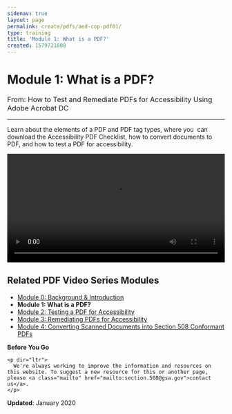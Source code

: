 ```yaml
---
sidenav: true
layout: page
permalink: create/pdfs/aed-cop-pdf01/
type: training
title: 'Module 1: What is a PDF?'
created: 1579721808
---
```


# Module 1: What is a PDF?

<p style="font-size:115%">
  From: How to Test and Remediate PDFs for Accessibility Using Adobe Acrobat DC
</p>

* * *

Learn about the elements of a PDF and PDF tag types, where you &nbsp;can download the Accessibility PDF Checklist, how to convert documents to PDF, and how to test a PDF for accessibility.

<video controls="controls" data-vscid="3qesx4ovd" style="width:100%"><source src="/sites/default/files/PDF/aed-cop-pdf-m01.mp4" type="video/mp4" /></video>

## Related PDF Video Series Modules

  * [Module 0: Background & Introduction][1]
  * **Module 1: What is a PDF?**
  * [Module 2: Testing a PDF for Accessibility][2]
  * [Module 3: Remediating PDFs for Accessibility][3]
  * [Module 4: Converting Scanned Documents into Section 508 Conformant PDFs][4]

<div class="panel panel-default">
  <div class="panel-body">
    <strong>Before You Go</strong>
    
    <p dir="ltr">
      We're always working to improve the information and resources on this website. To suggest a new resource for this or another page, please <a class="mailto" href="mailto:section.508@gsa.gov">contact us</a>.
    </p>
  </div>
</div>

**Updated**: January 2020

 [1]: {{site.baseurl}}/create/pdfs/aed-cop-pdf00
 [2]: {{site.baseurl}}/create/pdfs/aed-cop-pdf02
 [3]: {{site.baseurl}}/create/pdfs/aed-cop-pdf03
 [4]: {{site.baseurl}}/create/pdfs/aed-cop-pdf04